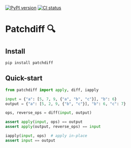 [![PyPI version](https://badge.fury.io/py/patchdiff.svg)](https://badge.fury.io/py/patchdiff)
[![CI status](https://github.com/Korijn/patchdiff/workflows/CI/badge.svg)](https://github.com/Korijn/patchdiff/actions)

# Patchdiff 🔍

## Install

`pip install patchdiff`

## Quick-start

```python
from patchdiff import apply, diff, iapply

input = {"a": [5, 7, 9, {"a", "b", "c"}], "b": 6}
output = {"a": [5, 2, 9, {"b", "c"}], "b": 6, "c": 7}

ops, reverse_ops = diff(input, output)

assert apply(input, ops) == output
assert apply(output, reverse_ops) == input

iapply(input, ops)  # apply in-place
assert input == output
```
